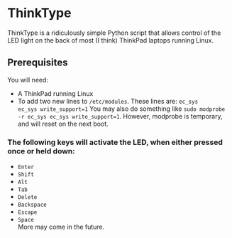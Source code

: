 # ThinkType

ThinkType is a ridiculously simple Python script that allows control of the LED light on the back of most (I think) ThinkPad laptops running Linux.

## Prerequisites
You will need:
- A ThinkPad running Linux
- To add two new lines to ```/etc/modules```. These lines are:
```ec_sys```  
```ec_sys write_support=1```
 You may also do something like ```sudo modprobe -r ec_sys ec_sys write_support=1```. However, modprobe is temporary, and will reset on the next boot.
 
### The following keys will activate the LED, when either pressed once or held down:
- ```Enter```
- ```Shift```
- ```Alt```
- ```Tab```
- ```Delete```
- ```Backspace```
- ```Escape```
- ```Space```    
More may come in the future.
